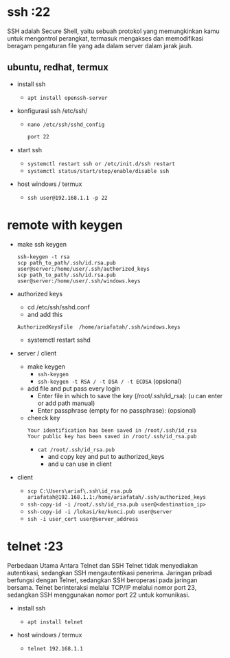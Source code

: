 # ssh :22

SSH adalah Secure Shell, yaitu sebuah protokol yang memungkinkan kamu untuk mengontrol perangkat, termasuk mengakses dan memodifikasi beragam pengaturan file yang ada dalam server dalam jarak jauh.

## ubuntu, redhat, termux
- install ssh
  - ```apt install openssh-server```

- konfigurasi ssh /etc/ssh/
  - ```nano /etc/ssh/sshd_config```
    ```sh
    port 22
    ```

- start ssh
  - ```systemctl restart ssh or /etc/init.d/ssh restart```
  - ```systemctl status/start/stop/enable/disable ssh```

- host windows / termux
  - ```ssh user@192.168.1.1 -p 22```

# remote with keygen
- make ssh keygen
  ```
  ssh-keygen -t rsa
  scp path_to_path/.ssh/id.rsa.pub user@server:/home/user/.ssh/authorized_keys
  scp path_to_path/.ssh/id.rsa.pub user@server:/home/user/.ssh/windows.keys
  ```
- authorized keys
  - cd /etc/ssh/sshd.conf
  - and add this
  ```
  AuthorizedKeysFile  /home/ariafatah/.ssh/windows.keys
  ```
  - systemctl restart sshd

- server / client
  - make keygen
    - ```ssh-keygen```
    - ```ssh-keygen -t RSA / -t DSA / -t ECDSA``` (opsional)
  - add file and put pass every login
    - Enter file in which to save the key (/root/.ssh/id_rsa): (u can enter or add path manual)
    - Enter passphrase (empty for no passphrase): (opsional)
  - cheeck key
    ```
    Your identification has been saved in /root/.ssh/id_rsa
    Your public key has been saved in /root/.ssh/id_rsa.pub
    ```
    - ```cat /root/.ssh/id_rsa.pub```
      - and copy key and put to authorized_keys
      - and u can use in client
- client
    - ```scp C:\Users\ariaf\.ssh\id_rsa.pub ariafatah@192.168.1.1:/home/ariafatah/.ssh/authorized_keys```
    - ```ssh-copy-id -i /root/.ssh/id_rsa.pub user@<destination_ip>```
    - ```ssh-copy-id -i /lokasi/ke/kunci.pub user@server```
    - ```ssh -i user_cert user@server_address```

# telnet :23

Perbedaan Utama Antara Telnet dan SSH Telnet tidak menyediakan autentikasi, sedangkan SSH mengautentikasi penerima. Jaringan pribadi berfungsi dengan Telnet, sedangkan SSH beroperasi pada jaringan bersama. Telnet berinteraksi melalui TCP/IP melalui nomor port 23, sedangkan SSH menggunakan nomor port 22 untuk komunikasi.

- install ssh
  - ```apt install telnet```

- host windows / termux
  - ```telnet 192.168.1.1```